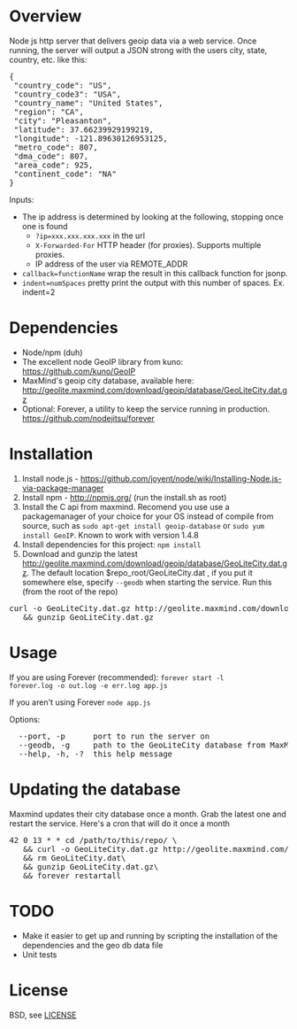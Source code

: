 Overview
=================
Node js http server that delivers geoip data via a web service. Once running, the server will
output a JSON strong with the users city, state, country, etc. like this:

<pre>
{
 "country_code": "US",
 "country_code3": "USA",
 "country_name": "United States",
 "region": "CA",
 "city": "Pleasanton",
 "latitude": 37.66239929199219,
 "longitude": -121.89630126953125,
 "metro_code": 807,
 "dma_code": 807,
 "area_code": 925,
 "continent_code": "NA"
}
</pre>

Inputs:
* The ip address is determined by looking at the following, stopping once one is found
    * <code>?ip=xxx.xxx.xxx.xxx</code> in the url
    * <code>X-Forwarded-For</code> HTTP header (for proxies). Supports multiple proxies.
    * IP address of the user via REMOTE_ADDR
* <code>callback=functionName</code> wrap the result in this callback function for jsonp.
* <code>indent=numSpaces</code> pretty print the output with this number of spaces. Ex. indent=2


Dependencies
=================
* Node/npm (duh)
* The excellent node GeoIP library from kuno: https://github.com/kuno/GeoIP
* MaxMind's geoip city database, available here:
http://geolite.maxmind.com/download/geoip/database/GeoLiteCity.dat.gz
* Optional: Forever, a utility to keep the service running in production. https://github.com/nodejitsu/forever


Installation
=================
1. Install node.js - https://github.com/joyent/node/wiki/Installing-Node.js-via-package-manager
1. Install npm - http://npmjs.org/ (run the install.sh as root)
1. Install the C api from maxmind. Recomend you use use a packagemanager of your choice
for your OS instead of compile from source, such as <code>sudo apt-get install geoip-database</code> or <code>sudo yum install GeoIP</code>. 
Known to work with version 1.4.8
1. Install dependencies for this project:
    <code>npm install</code>
1. Download and gunzip the latest http://geolite.maxmind.com/download/geoip/database/GeoLiteCity.dat.gz. 
The default location $repo_root/GeoLiteCity.dat , if you put it somewhere else, specify
<code>--geodb</code> when starting the service.
Run this (from the root of the repo)
<pre>curl -o GeoLiteCity.dat.gz http://geolite.maxmind.com/download/geoip/database/GeoLiteCity.dat.gz\
   && gunzip GeoLiteCity.dat.gz</pre>


Usage
=================
If you are using Forever (recommended):
<code>forever start -l forever.log -o out.log -e err.log app.js</code>

If you aren't using Forever
<code>node app.js</code>

Options:
<pre>
  --port, -p      port to run the server on                      [default: 9042]
  --geodb, -g     path to the GeoLiteCity database from MaxMind  [default: "./GeoLiteCity.dat"]
  --help, -h, -?  this help message                              [default: false]
</pre>

Updating the database
=================
Maxmind updates their city database once a month. Grab the latest one and restart the service. Here's a cron that will do it once a month
<pre>
42 0 13 * * cd /path/to/this/repo/ \
   && curl -o GeoLiteCity.dat.gz http://geolite.maxmind.com/download/geoip/database/GeoLiteCity.dat.gz\
   && rm GeoLiteCity.dat\
   && gunzip GeoLiteCity.dat.gz\
   && forever restartall
</pre>

TODO
=================
* Make it easier to get up and running by scripting the installation of the dependencies and the geo db data file
* Unit tests

License
=================
BSD, see <a href="https://github.com/gorillamania/node_geoip_server/blob/master/LICENSE">LICENSE</a>

